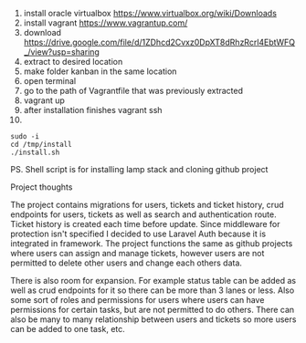 1. install oracle virtualbox https://www.virtualbox.org/wiki/Downloads
2. install vagrant https://www.vagrantup.com/
3. download https://drive.google.com/file/d/1ZDhcd2Cvxz0DpXT8dRhzRcrl4EbtWFQ_/view?usp=sharing
4. extract to desired location
5. make folder kanban in the same location
6. open terminal
7. go to the path of Vagrantfile that was previously extracted
8. vagrant up
9. after installation finishes vagrant ssh
10.
```
sudo -i
cd /tmp/install
./install.sh
```


PS. Shell script is for installing lamp stack and cloning github project











Project thoughts

The project contains migrations for users, tickets and ticket history, crud endpoints for users, tickets as well as search and authentication route. Ticket history is created each time before update. Since middleware for protection isn't specified I decided to use Laravel Auth because it is integrated in framework. The project functions the same as github projects where users can assign and manage tickets, however users are not permitted to delete other users and change each others data.

There is also room for expansion. For example status table can be added as well as crud endpoints for it so there can be more than 3 lanes or less. Also some sort of roles and permissions for users where users can have permissions for certain tasks, but are not permitted to do others. There can also be many to many relationship between users and tickets so more users can be added to one task, etc.
